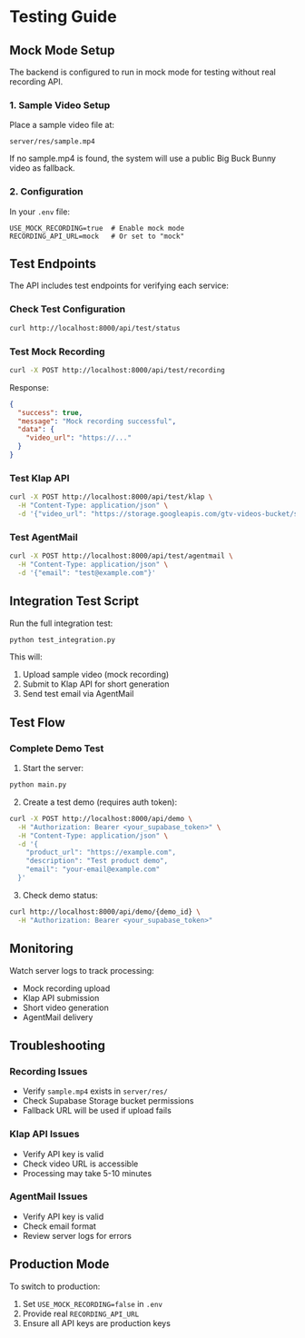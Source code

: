 # Testing Guide

## Mock Mode Setup

The backend is configured to run in mock mode for testing without real recording API.

### 1. Sample Video Setup

Place a sample video file at:
```
server/res/sample.mp4
```

If no sample.mp4 is found, the system will use a public Big Buck Bunny video as fallback.

### 2. Configuration

In your `.env` file:
```env
USE_MOCK_RECORDING=true  # Enable mock mode
RECORDING_API_URL=mock   # Or set to "mock"
```

## Test Endpoints

The API includes test endpoints for verifying each service:

### Check Test Configuration
```bash
curl http://localhost:8000/api/test/status
```

### Test Mock Recording
```bash
curl -X POST http://localhost:8000/api/test/recording
```

Response:
```json
{
  "success": true,
  "message": "Mock recording successful",
  "data": {
    "video_url": "https://..."
  }
}
```

### Test Klap API
```bash
curl -X POST http://localhost:8000/api/test/klap \
  -H "Content-Type: application/json" \
  -d '{"video_url": "https://storage.googleapis.com/gtv-videos-bucket/sample/BigBuckBunny.mp4"}'
```

### Test AgentMail
```bash
curl -X POST http://localhost:8000/api/test/agentmail \
  -H "Content-Type: application/json" \
  -d '{"email": "test@example.com"}'
```

## Integration Test Script

Run the full integration test:
```bash
python test_integration.py
```

This will:
1. Upload sample video (mock recording)
2. Submit to Klap API for short generation
3. Send test email via AgentMail

## Test Flow

### Complete Demo Test

1. Start the server:
```bash
python main.py
```

2. Create a test demo (requires auth token):
```bash
curl -X POST http://localhost:8000/api/demo \
  -H "Authorization: Bearer <your_supabase_token>" \
  -H "Content-Type: application/json" \
  -d '{
    "product_url": "https://example.com",
    "description": "Test product demo",
    "email": "your-email@example.com"
  }'
```

3. Check demo status:
```bash
curl http://localhost:8000/api/demo/{demo_id} \
  -H "Authorization: Bearer <your_supabase_token>"
```

## Monitoring

Watch server logs to track processing:
- Mock recording upload
- Klap API submission
- Short video generation
- AgentMail delivery

## Troubleshooting

### Recording Issues
- Verify `sample.mp4` exists in `server/res/`
- Check Supabase Storage bucket permissions
- Fallback URL will be used if upload fails

### Klap API Issues
- Verify API key is valid
- Check video URL is accessible
- Processing may take 5-10 minutes

### AgentMail Issues
- Verify API key is valid
- Check email format
- Review server logs for errors

## Production Mode

To switch to production:
1. Set `USE_MOCK_RECORDING=false` in `.env`
2. Provide real `RECORDING_API_URL`
3. Ensure all API keys are production keys